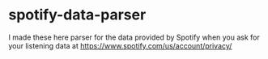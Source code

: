 # spotify-data-parser

I made these here parser for the data provided by Spotify when you ask for your listening data at https://www.spotify.com/us/account/privacy/


